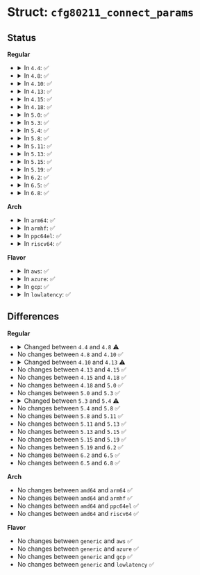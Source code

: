# Struct: <code>cfg80211_connect_params</code>

## Status
<b>Regular</b>
<ul>
<li>
<details>
<summary>In <code>4.4</code>: ✅</summary>

```c
struct cfg80211_connect_params {
    struct ieee80211_channel *channel;
    struct ieee80211_channel *channel_hint;
    const u8 *bssid;
    const u8 *bssid_hint;
    const u8 *ssid;
    size_t ssid_len;
    enum nl80211_auth_type auth_type;
    const u8 *ie;
    size_t ie_len;
    bool privacy;
    enum nl80211_mfp mfp;
    struct cfg80211_crypto_settings crypto;
    const u8 *key;
    u8 key_len;
    u8 key_idx;
    u32 flags;
    int bg_scan_period;
    struct ieee80211_ht_cap ht_capa;
    struct ieee80211_ht_cap ht_capa_mask;
    struct ieee80211_vht_cap vht_capa;
    struct ieee80211_vht_cap vht_capa_mask;
};
```
</details>
</li>
<li>
<details>
<summary>In <code>4.8</code>: ✅</summary>

```c
struct cfg80211_connect_params {
    struct ieee80211_channel *channel;
    struct ieee80211_channel *channel_hint;
    const u8 *bssid;
    const u8 *bssid_hint;
    const u8 *ssid;
    size_t ssid_len;
    enum nl80211_auth_type auth_type;
    const u8 *ie;
    size_t ie_len;
    bool privacy;
    enum nl80211_mfp mfp;
    struct cfg80211_crypto_settings crypto;
    const u8 *key;
    u8 key_len;
    u8 key_idx;
    u32 flags;
    int bg_scan_period;
    struct ieee80211_ht_cap ht_capa;
    struct ieee80211_ht_cap ht_capa_mask;
    struct ieee80211_vht_cap vht_capa;
    struct ieee80211_vht_cap vht_capa_mask;
    bool pbss;
    struct cfg80211_bss_selection bss_select;
    const u8 *prev_bssid;
};
```
</details>
</li>
<li>
<details>
<summary>In <code>4.10</code>: ✅</summary>

```c
struct cfg80211_connect_params {
    struct ieee80211_channel *channel;
    struct ieee80211_channel *channel_hint;
    const u8 *bssid;
    const u8 *bssid_hint;
    const u8 *ssid;
    size_t ssid_len;
    enum nl80211_auth_type auth_type;
    const u8 *ie;
    size_t ie_len;
    bool privacy;
    enum nl80211_mfp mfp;
    struct cfg80211_crypto_settings crypto;
    const u8 *key;
    u8 key_len;
    u8 key_idx;
    u32 flags;
    int bg_scan_period;
    struct ieee80211_ht_cap ht_capa;
    struct ieee80211_ht_cap ht_capa_mask;
    struct ieee80211_vht_cap vht_capa;
    struct ieee80211_vht_cap vht_capa_mask;
    bool pbss;
    struct cfg80211_bss_selection bss_select;
    const u8 *prev_bssid;
};
```
</details>
</li>
<li>
<details>
<summary>In <code>4.13</code>: ✅</summary>

```c
struct cfg80211_connect_params {
    struct ieee80211_channel *channel;
    struct ieee80211_channel *channel_hint;
    const u8 *bssid;
    const u8 *bssid_hint;
    const u8 *ssid;
    size_t ssid_len;
    enum nl80211_auth_type auth_type;
    const u8 *ie;
    size_t ie_len;
    bool privacy;
    enum nl80211_mfp mfp;
    struct cfg80211_crypto_settings crypto;
    const u8 *key;
    u8 key_len;
    u8 key_idx;
    u32 flags;
    int bg_scan_period;
    struct ieee80211_ht_cap ht_capa;
    struct ieee80211_ht_cap ht_capa_mask;
    struct ieee80211_vht_cap vht_capa;
    struct ieee80211_vht_cap vht_capa_mask;
    bool pbss;
    struct cfg80211_bss_selection bss_select;
    const u8 *prev_bssid;
    const u8 *fils_erp_username;
    size_t fils_erp_username_len;
    const u8 *fils_erp_realm;
    size_t fils_erp_realm_len;
    u16 fils_erp_next_seq_num;
    const u8 *fils_erp_rrk;
    size_t fils_erp_rrk_len;
    bool want_1x;
};
```
</details>
</li>
<li>
<details>
<summary>In <code>4.15</code>: ✅</summary>

```c
struct cfg80211_connect_params {
    struct ieee80211_channel *channel;
    struct ieee80211_channel *channel_hint;
    const u8 *bssid;
    const u8 *bssid_hint;
    const u8 *ssid;
    size_t ssid_len;
    enum nl80211_auth_type auth_type;
    const u8 *ie;
    size_t ie_len;
    bool privacy;
    enum nl80211_mfp mfp;
    struct cfg80211_crypto_settings crypto;
    const u8 *key;
    u8 key_len;
    u8 key_idx;
    u32 flags;
    int bg_scan_period;
    struct ieee80211_ht_cap ht_capa;
    struct ieee80211_ht_cap ht_capa_mask;
    struct ieee80211_vht_cap vht_capa;
    struct ieee80211_vht_cap vht_capa_mask;
    bool pbss;
    struct cfg80211_bss_selection bss_select;
    const u8 *prev_bssid;
    const u8 *fils_erp_username;
    size_t fils_erp_username_len;
    const u8 *fils_erp_realm;
    size_t fils_erp_realm_len;
    u16 fils_erp_next_seq_num;
    const u8 *fils_erp_rrk;
    size_t fils_erp_rrk_len;
    bool want_1x;
};
```
</details>
</li>
<li>
<details>
<summary>In <code>4.18</code>: ✅</summary>

```c
struct cfg80211_connect_params {
    struct ieee80211_channel *channel;
    struct ieee80211_channel *channel_hint;
    const u8 *bssid;
    const u8 *bssid_hint;
    const u8 *ssid;
    size_t ssid_len;
    enum nl80211_auth_type auth_type;
    const u8 *ie;
    size_t ie_len;
    bool privacy;
    enum nl80211_mfp mfp;
    struct cfg80211_crypto_settings crypto;
    const u8 *key;
    u8 key_len;
    u8 key_idx;
    u32 flags;
    int bg_scan_period;
    struct ieee80211_ht_cap ht_capa;
    struct ieee80211_ht_cap ht_capa_mask;
    struct ieee80211_vht_cap vht_capa;
    struct ieee80211_vht_cap vht_capa_mask;
    bool pbss;
    struct cfg80211_bss_selection bss_select;
    const u8 *prev_bssid;
    const u8 *fils_erp_username;
    size_t fils_erp_username_len;
    const u8 *fils_erp_realm;
    size_t fils_erp_realm_len;
    u16 fils_erp_next_seq_num;
    const u8 *fils_erp_rrk;
    size_t fils_erp_rrk_len;
    bool want_1x;
};
```
</details>
</li>
<li>
<details>
<summary>In <code>5.0</code>: ✅</summary>

```c
struct cfg80211_connect_params {
    struct ieee80211_channel *channel;
    struct ieee80211_channel *channel_hint;
    const u8 *bssid;
    const u8 *bssid_hint;
    const u8 *ssid;
    size_t ssid_len;
    enum nl80211_auth_type auth_type;
    const u8 *ie;
    size_t ie_len;
    bool privacy;
    enum nl80211_mfp mfp;
    struct cfg80211_crypto_settings crypto;
    const u8 *key;
    u8 key_len;
    u8 key_idx;
    u32 flags;
    int bg_scan_period;
    struct ieee80211_ht_cap ht_capa;
    struct ieee80211_ht_cap ht_capa_mask;
    struct ieee80211_vht_cap vht_capa;
    struct ieee80211_vht_cap vht_capa_mask;
    bool pbss;
    struct cfg80211_bss_selection bss_select;
    const u8 *prev_bssid;
    const u8 *fils_erp_username;
    size_t fils_erp_username_len;
    const u8 *fils_erp_realm;
    size_t fils_erp_realm_len;
    u16 fils_erp_next_seq_num;
    const u8 *fils_erp_rrk;
    size_t fils_erp_rrk_len;
    bool want_1x;
};
```
</details>
</li>
<li>
<details>
<summary>In <code>5.3</code>: ✅</summary>

```c
struct cfg80211_connect_params {
    struct ieee80211_channel *channel;
    struct ieee80211_channel *channel_hint;
    const u8 *bssid;
    const u8 *bssid_hint;
    const u8 *ssid;
    size_t ssid_len;
    enum nl80211_auth_type auth_type;
    const u8 *ie;
    size_t ie_len;
    bool privacy;
    enum nl80211_mfp mfp;
    struct cfg80211_crypto_settings crypto;
    const u8 *key;
    u8 key_len;
    u8 key_idx;
    u32 flags;
    int bg_scan_period;
    struct ieee80211_ht_cap ht_capa;
    struct ieee80211_ht_cap ht_capa_mask;
    struct ieee80211_vht_cap vht_capa;
    struct ieee80211_vht_cap vht_capa_mask;
    bool pbss;
    struct cfg80211_bss_selection bss_select;
    const u8 *prev_bssid;
    const u8 *fils_erp_username;
    size_t fils_erp_username_len;
    const u8 *fils_erp_realm;
    size_t fils_erp_realm_len;
    u16 fils_erp_next_seq_num;
    const u8 *fils_erp_rrk;
    size_t fils_erp_rrk_len;
    bool want_1x;
};
```
</details>
</li>
<li>
<details>
<summary>In <code>5.4</code>: ✅</summary>

```c
struct cfg80211_connect_params {
    struct ieee80211_channel *channel;
    struct ieee80211_channel *channel_hint;
    const u8 *bssid;
    const u8 *bssid_hint;
    const u8 *ssid;
    size_t ssid_len;
    enum nl80211_auth_type auth_type;
    const u8 *ie;
    size_t ie_len;
    bool privacy;
    enum nl80211_mfp mfp;
    struct cfg80211_crypto_settings crypto;
    const u8 *key;
    u8 key_len;
    u8 key_idx;
    u32 flags;
    int bg_scan_period;
    struct ieee80211_ht_cap ht_capa;
    struct ieee80211_ht_cap ht_capa_mask;
    struct ieee80211_vht_cap vht_capa;
    struct ieee80211_vht_cap vht_capa_mask;
    bool pbss;
    struct cfg80211_bss_selection bss_select;
    const u8 *prev_bssid;
    const u8 *fils_erp_username;
    size_t fils_erp_username_len;
    const u8 *fils_erp_realm;
    size_t fils_erp_realm_len;
    u16 fils_erp_next_seq_num;
    const u8 *fils_erp_rrk;
    size_t fils_erp_rrk_len;
    bool want_1x;
    struct ieee80211_edmg edmg;
};
```
</details>
</li>
<li>
<details>
<summary>In <code>5.8</code>: ✅</summary>

```c
struct cfg80211_connect_params {
    struct ieee80211_channel *channel;
    struct ieee80211_channel *channel_hint;
    const u8 *bssid;
    const u8 *bssid_hint;
    const u8 *ssid;
    size_t ssid_len;
    enum nl80211_auth_type auth_type;
    const u8 *ie;
    size_t ie_len;
    bool privacy;
    enum nl80211_mfp mfp;
    struct cfg80211_crypto_settings crypto;
    const u8 *key;
    u8 key_len;
    u8 key_idx;
    u32 flags;
    int bg_scan_period;
    struct ieee80211_ht_cap ht_capa;
    struct ieee80211_ht_cap ht_capa_mask;
    struct ieee80211_vht_cap vht_capa;
    struct ieee80211_vht_cap vht_capa_mask;
    bool pbss;
    struct cfg80211_bss_selection bss_select;
    const u8 *prev_bssid;
    const u8 *fils_erp_username;
    size_t fils_erp_username_len;
    const u8 *fils_erp_realm;
    size_t fils_erp_realm_len;
    u16 fils_erp_next_seq_num;
    const u8 *fils_erp_rrk;
    size_t fils_erp_rrk_len;
    bool want_1x;
    struct ieee80211_edmg edmg;
};
```
</details>
</li>
<li>
<details>
<summary>In <code>5.11</code>: ✅</summary>

```c
struct cfg80211_connect_params {
    struct ieee80211_channel *channel;
    struct ieee80211_channel *channel_hint;
    const u8 *bssid;
    const u8 *bssid_hint;
    const u8 *ssid;
    size_t ssid_len;
    enum nl80211_auth_type auth_type;
    const u8 *ie;
    size_t ie_len;
    bool privacy;
    enum nl80211_mfp mfp;
    struct cfg80211_crypto_settings crypto;
    const u8 *key;
    u8 key_len;
    u8 key_idx;
    u32 flags;
    int bg_scan_period;
    struct ieee80211_ht_cap ht_capa;
    struct ieee80211_ht_cap ht_capa_mask;
    struct ieee80211_vht_cap vht_capa;
    struct ieee80211_vht_cap vht_capa_mask;
    bool pbss;
    struct cfg80211_bss_selection bss_select;
    const u8 *prev_bssid;
    const u8 *fils_erp_username;
    size_t fils_erp_username_len;
    const u8 *fils_erp_realm;
    size_t fils_erp_realm_len;
    u16 fils_erp_next_seq_num;
    const u8 *fils_erp_rrk;
    size_t fils_erp_rrk_len;
    bool want_1x;
    struct ieee80211_edmg edmg;
};
```
</details>
</li>
<li>
<details>
<summary>In <code>5.13</code>: ✅</summary>

```c
struct cfg80211_connect_params {
    struct ieee80211_channel *channel;
    struct ieee80211_channel *channel_hint;
    const u8 *bssid;
    const u8 *bssid_hint;
    const u8 *ssid;
    size_t ssid_len;
    enum nl80211_auth_type auth_type;
    const u8 *ie;
    size_t ie_len;
    bool privacy;
    enum nl80211_mfp mfp;
    struct cfg80211_crypto_settings crypto;
    const u8 *key;
    u8 key_len;
    u8 key_idx;
    u32 flags;
    int bg_scan_period;
    struct ieee80211_ht_cap ht_capa;
    struct ieee80211_ht_cap ht_capa_mask;
    struct ieee80211_vht_cap vht_capa;
    struct ieee80211_vht_cap vht_capa_mask;
    bool pbss;
    struct cfg80211_bss_selection bss_select;
    const u8 *prev_bssid;
    const u8 *fils_erp_username;
    size_t fils_erp_username_len;
    const u8 *fils_erp_realm;
    size_t fils_erp_realm_len;
    u16 fils_erp_next_seq_num;
    const u8 *fils_erp_rrk;
    size_t fils_erp_rrk_len;
    bool want_1x;
    struct ieee80211_edmg edmg;
};
```
</details>
</li>
<li>
<details>
<summary>In <code>5.15</code>: ✅</summary>

```c
struct cfg80211_connect_params {
    struct ieee80211_channel *channel;
    struct ieee80211_channel *channel_hint;
    const u8 *bssid;
    const u8 *bssid_hint;
    const u8 *ssid;
    size_t ssid_len;
    enum nl80211_auth_type auth_type;
    const u8 *ie;
    size_t ie_len;
    bool privacy;
    enum nl80211_mfp mfp;
    struct cfg80211_crypto_settings crypto;
    const u8 *key;
    u8 key_len;
    u8 key_idx;
    u32 flags;
    int bg_scan_period;
    struct ieee80211_ht_cap ht_capa;
    struct ieee80211_ht_cap ht_capa_mask;
    struct ieee80211_vht_cap vht_capa;
    struct ieee80211_vht_cap vht_capa_mask;
    bool pbss;
    struct cfg80211_bss_selection bss_select;
    const u8 *prev_bssid;
    const u8 *fils_erp_username;
    size_t fils_erp_username_len;
    const u8 *fils_erp_realm;
    size_t fils_erp_realm_len;
    u16 fils_erp_next_seq_num;
    const u8 *fils_erp_rrk;
    size_t fils_erp_rrk_len;
    bool want_1x;
    struct ieee80211_edmg edmg;
};
```
</details>
</li>
<li>
<details>
<summary>In <code>5.19</code>: ✅</summary>

```c
struct cfg80211_connect_params {
    struct ieee80211_channel *channel;
    struct ieee80211_channel *channel_hint;
    const u8 *bssid;
    const u8 *bssid_hint;
    const u8 *ssid;
    size_t ssid_len;
    enum nl80211_auth_type auth_type;
    const u8 *ie;
    size_t ie_len;
    bool privacy;
    enum nl80211_mfp mfp;
    struct cfg80211_crypto_settings crypto;
    const u8 *key;
    u8 key_len;
    u8 key_idx;
    u32 flags;
    int bg_scan_period;
    struct ieee80211_ht_cap ht_capa;
    struct ieee80211_ht_cap ht_capa_mask;
    struct ieee80211_vht_cap vht_capa;
    struct ieee80211_vht_cap vht_capa_mask;
    bool pbss;
    struct cfg80211_bss_selection bss_select;
    const u8 *prev_bssid;
    const u8 *fils_erp_username;
    size_t fils_erp_username_len;
    const u8 *fils_erp_realm;
    size_t fils_erp_realm_len;
    u16 fils_erp_next_seq_num;
    const u8 *fils_erp_rrk;
    size_t fils_erp_rrk_len;
    bool want_1x;
    struct ieee80211_edmg edmg;
};
```
</details>
</li>
<li>
<details>
<summary>In <code>6.2</code>: ✅</summary>

```c
struct cfg80211_connect_params {
    struct ieee80211_channel *channel;
    struct ieee80211_channel *channel_hint;
    const u8 *bssid;
    const u8 *bssid_hint;
    const u8 *ssid;
    size_t ssid_len;
    enum nl80211_auth_type auth_type;
    const u8 *ie;
    size_t ie_len;
    bool privacy;
    enum nl80211_mfp mfp;
    struct cfg80211_crypto_settings crypto;
    const u8 *key;
    u8 key_len;
    u8 key_idx;
    u32 flags;
    int bg_scan_period;
    struct ieee80211_ht_cap ht_capa;
    struct ieee80211_ht_cap ht_capa_mask;
    struct ieee80211_vht_cap vht_capa;
    struct ieee80211_vht_cap vht_capa_mask;
    bool pbss;
    struct cfg80211_bss_selection bss_select;
    const u8 *prev_bssid;
    const u8 *fils_erp_username;
    size_t fils_erp_username_len;
    const u8 *fils_erp_realm;
    size_t fils_erp_realm_len;
    u16 fils_erp_next_seq_num;
    const u8 *fils_erp_rrk;
    size_t fils_erp_rrk_len;
    bool want_1x;
    struct ieee80211_edmg edmg;
};
```
</details>
</li>
<li>
<details>
<summary>In <code>6.5</code>: ✅</summary>

```c
struct cfg80211_connect_params {
    struct ieee80211_channel *channel;
    struct ieee80211_channel *channel_hint;
    const u8 *bssid;
    const u8 *bssid_hint;
    const u8 *ssid;
    size_t ssid_len;
    enum nl80211_auth_type auth_type;
    const u8 *ie;
    size_t ie_len;
    bool privacy;
    enum nl80211_mfp mfp;
    struct cfg80211_crypto_settings crypto;
    const u8 *key;
    u8 key_len;
    u8 key_idx;
    u32 flags;
    int bg_scan_period;
    struct ieee80211_ht_cap ht_capa;
    struct ieee80211_ht_cap ht_capa_mask;
    struct ieee80211_vht_cap vht_capa;
    struct ieee80211_vht_cap vht_capa_mask;
    bool pbss;
    struct cfg80211_bss_selection bss_select;
    const u8 *prev_bssid;
    const u8 *fils_erp_username;
    size_t fils_erp_username_len;
    const u8 *fils_erp_realm;
    size_t fils_erp_realm_len;
    u16 fils_erp_next_seq_num;
    const u8 *fils_erp_rrk;
    size_t fils_erp_rrk_len;
    bool want_1x;
    struct ieee80211_edmg edmg;
};
```
</details>
</li>
<li>
<details>
<summary>In <code>6.8</code>: ✅</summary>

```c
struct cfg80211_connect_params {
    struct ieee80211_channel *channel;
    struct ieee80211_channel *channel_hint;
    const u8 *bssid;
    const u8 *bssid_hint;
    const u8 *ssid;
    size_t ssid_len;
    enum nl80211_auth_type auth_type;
    const u8 *ie;
    size_t ie_len;
    bool privacy;
    enum nl80211_mfp mfp;
    struct cfg80211_crypto_settings crypto;
    const u8 *key;
    u8 key_len;
    u8 key_idx;
    u32 flags;
    int bg_scan_period;
    struct ieee80211_ht_cap ht_capa;
    struct ieee80211_ht_cap ht_capa_mask;
    struct ieee80211_vht_cap vht_capa;
    struct ieee80211_vht_cap vht_capa_mask;
    bool pbss;
    struct cfg80211_bss_selection bss_select;
    const u8 *prev_bssid;
    const u8 *fils_erp_username;
    size_t fils_erp_username_len;
    const u8 *fils_erp_realm;
    size_t fils_erp_realm_len;
    u16 fils_erp_next_seq_num;
    const u8 *fils_erp_rrk;
    size_t fils_erp_rrk_len;
    bool want_1x;
    struct ieee80211_edmg edmg;
};
```
</details>
</li>
</ul>
<b>Arch</b>
<ul>
<li>
<details>
<summary>In <code>arm64</code>: ✅</summary>

```c
struct cfg80211_connect_params {
    struct ieee80211_channel *channel;
    struct ieee80211_channel *channel_hint;
    const u8 *bssid;
    const u8 *bssid_hint;
    const u8 *ssid;
    size_t ssid_len;
    enum nl80211_auth_type auth_type;
    const u8 *ie;
    size_t ie_len;
    bool privacy;
    enum nl80211_mfp mfp;
    struct cfg80211_crypto_settings crypto;
    const u8 *key;
    u8 key_len;
    u8 key_idx;
    u32 flags;
    int bg_scan_period;
    struct ieee80211_ht_cap ht_capa;
    struct ieee80211_ht_cap ht_capa_mask;
    struct ieee80211_vht_cap vht_capa;
    struct ieee80211_vht_cap vht_capa_mask;
    bool pbss;
    struct cfg80211_bss_selection bss_select;
    const u8 *prev_bssid;
    const u8 *fils_erp_username;
    size_t fils_erp_username_len;
    const u8 *fils_erp_realm;
    size_t fils_erp_realm_len;
    u16 fils_erp_next_seq_num;
    const u8 *fils_erp_rrk;
    size_t fils_erp_rrk_len;
    bool want_1x;
    struct ieee80211_edmg edmg;
};
```
</details>
</li>
<li>
<details>
<summary>In <code>armhf</code>: ✅</summary>

```c
struct cfg80211_connect_params {
    struct ieee80211_channel *channel;
    struct ieee80211_channel *channel_hint;
    const u8 *bssid;
    const u8 *bssid_hint;
    const u8 *ssid;
    size_t ssid_len;
    enum nl80211_auth_type auth_type;
    const u8 *ie;
    size_t ie_len;
    bool privacy;
    enum nl80211_mfp mfp;
    struct cfg80211_crypto_settings crypto;
    const u8 *key;
    u8 key_len;
    u8 key_idx;
    u32 flags;
    int bg_scan_period;
    struct ieee80211_ht_cap ht_capa;
    struct ieee80211_ht_cap ht_capa_mask;
    struct ieee80211_vht_cap vht_capa;
    struct ieee80211_vht_cap vht_capa_mask;
    bool pbss;
    struct cfg80211_bss_selection bss_select;
    const u8 *prev_bssid;
    const u8 *fils_erp_username;
    size_t fils_erp_username_len;
    const u8 *fils_erp_realm;
    size_t fils_erp_realm_len;
    u16 fils_erp_next_seq_num;
    const u8 *fils_erp_rrk;
    size_t fils_erp_rrk_len;
    bool want_1x;
    struct ieee80211_edmg edmg;
};
```
</details>
</li>
<li>
<details>
<summary>In <code>ppc64el</code>: ✅</summary>

```c
struct cfg80211_connect_params {
    struct ieee80211_channel *channel;
    struct ieee80211_channel *channel_hint;
    const u8 *bssid;
    const u8 *bssid_hint;
    const u8 *ssid;
    size_t ssid_len;
    enum nl80211_auth_type auth_type;
    const u8 *ie;
    size_t ie_len;
    bool privacy;
    enum nl80211_mfp mfp;
    struct cfg80211_crypto_settings crypto;
    const u8 *key;
    u8 key_len;
    u8 key_idx;
    u32 flags;
    int bg_scan_period;
    struct ieee80211_ht_cap ht_capa;
    struct ieee80211_ht_cap ht_capa_mask;
    struct ieee80211_vht_cap vht_capa;
    struct ieee80211_vht_cap vht_capa_mask;
    bool pbss;
    struct cfg80211_bss_selection bss_select;
    const u8 *prev_bssid;
    const u8 *fils_erp_username;
    size_t fils_erp_username_len;
    const u8 *fils_erp_realm;
    size_t fils_erp_realm_len;
    u16 fils_erp_next_seq_num;
    const u8 *fils_erp_rrk;
    size_t fils_erp_rrk_len;
    bool want_1x;
    struct ieee80211_edmg edmg;
};
```
</details>
</li>
<li>
<details>
<summary>In <code>riscv64</code>: ✅</summary>

```c
struct cfg80211_connect_params {
    struct ieee80211_channel *channel;
    struct ieee80211_channel *channel_hint;
    const u8 *bssid;
    const u8 *bssid_hint;
    const u8 *ssid;
    size_t ssid_len;
    enum nl80211_auth_type auth_type;
    const u8 *ie;
    size_t ie_len;
    bool privacy;
    enum nl80211_mfp mfp;
    struct cfg80211_crypto_settings crypto;
    const u8 *key;
    u8 key_len;
    u8 key_idx;
    u32 flags;
    int bg_scan_period;
    struct ieee80211_ht_cap ht_capa;
    struct ieee80211_ht_cap ht_capa_mask;
    struct ieee80211_vht_cap vht_capa;
    struct ieee80211_vht_cap vht_capa_mask;
    bool pbss;
    struct cfg80211_bss_selection bss_select;
    const u8 *prev_bssid;
    const u8 *fils_erp_username;
    size_t fils_erp_username_len;
    const u8 *fils_erp_realm;
    size_t fils_erp_realm_len;
    u16 fils_erp_next_seq_num;
    const u8 *fils_erp_rrk;
    size_t fils_erp_rrk_len;
    bool want_1x;
    struct ieee80211_edmg edmg;
};
```
</details>
</li>
</ul>
<b>Flavor</b>
<ul>
<li>
<details>
<summary>In <code>aws</code>: ✅</summary>

```c
struct cfg80211_connect_params {
    struct ieee80211_channel *channel;
    struct ieee80211_channel *channel_hint;
    const u8 *bssid;
    const u8 *bssid_hint;
    const u8 *ssid;
    size_t ssid_len;
    enum nl80211_auth_type auth_type;
    const u8 *ie;
    size_t ie_len;
    bool privacy;
    enum nl80211_mfp mfp;
    struct cfg80211_crypto_settings crypto;
    const u8 *key;
    u8 key_len;
    u8 key_idx;
    u32 flags;
    int bg_scan_period;
    struct ieee80211_ht_cap ht_capa;
    struct ieee80211_ht_cap ht_capa_mask;
    struct ieee80211_vht_cap vht_capa;
    struct ieee80211_vht_cap vht_capa_mask;
    bool pbss;
    struct cfg80211_bss_selection bss_select;
    const u8 *prev_bssid;
    const u8 *fils_erp_username;
    size_t fils_erp_username_len;
    const u8 *fils_erp_realm;
    size_t fils_erp_realm_len;
    u16 fils_erp_next_seq_num;
    const u8 *fils_erp_rrk;
    size_t fils_erp_rrk_len;
    bool want_1x;
    struct ieee80211_edmg edmg;
};
```
</details>
</li>
<li>
<details>
<summary>In <code>azure</code>: ✅</summary>

```c
struct cfg80211_connect_params {
    struct ieee80211_channel *channel;
    struct ieee80211_channel *channel_hint;
    const u8 *bssid;
    const u8 *bssid_hint;
    const u8 *ssid;
    size_t ssid_len;
    enum nl80211_auth_type auth_type;
    const u8 *ie;
    size_t ie_len;
    bool privacy;
    enum nl80211_mfp mfp;
    struct cfg80211_crypto_settings crypto;
    const u8 *key;
    u8 key_len;
    u8 key_idx;
    u32 flags;
    int bg_scan_period;
    struct ieee80211_ht_cap ht_capa;
    struct ieee80211_ht_cap ht_capa_mask;
    struct ieee80211_vht_cap vht_capa;
    struct ieee80211_vht_cap vht_capa_mask;
    bool pbss;
    struct cfg80211_bss_selection bss_select;
    const u8 *prev_bssid;
    const u8 *fils_erp_username;
    size_t fils_erp_username_len;
    const u8 *fils_erp_realm;
    size_t fils_erp_realm_len;
    u16 fils_erp_next_seq_num;
    const u8 *fils_erp_rrk;
    size_t fils_erp_rrk_len;
    bool want_1x;
    struct ieee80211_edmg edmg;
};
```
</details>
</li>
<li>
<details>
<summary>In <code>gcp</code>: ✅</summary>

```c
struct cfg80211_connect_params {
    struct ieee80211_channel *channel;
    struct ieee80211_channel *channel_hint;
    const u8 *bssid;
    const u8 *bssid_hint;
    const u8 *ssid;
    size_t ssid_len;
    enum nl80211_auth_type auth_type;
    const u8 *ie;
    size_t ie_len;
    bool privacy;
    enum nl80211_mfp mfp;
    struct cfg80211_crypto_settings crypto;
    const u8 *key;
    u8 key_len;
    u8 key_idx;
    u32 flags;
    int bg_scan_period;
    struct ieee80211_ht_cap ht_capa;
    struct ieee80211_ht_cap ht_capa_mask;
    struct ieee80211_vht_cap vht_capa;
    struct ieee80211_vht_cap vht_capa_mask;
    bool pbss;
    struct cfg80211_bss_selection bss_select;
    const u8 *prev_bssid;
    const u8 *fils_erp_username;
    size_t fils_erp_username_len;
    const u8 *fils_erp_realm;
    size_t fils_erp_realm_len;
    u16 fils_erp_next_seq_num;
    const u8 *fils_erp_rrk;
    size_t fils_erp_rrk_len;
    bool want_1x;
    struct ieee80211_edmg edmg;
};
```
</details>
</li>
<li>
<details>
<summary>In <code>lowlatency</code>: ✅</summary>

```c
struct cfg80211_connect_params {
    struct ieee80211_channel *channel;
    struct ieee80211_channel *channel_hint;
    const u8 *bssid;
    const u8 *bssid_hint;
    const u8 *ssid;
    size_t ssid_len;
    enum nl80211_auth_type auth_type;
    const u8 *ie;
    size_t ie_len;
    bool privacy;
    enum nl80211_mfp mfp;
    struct cfg80211_crypto_settings crypto;
    const u8 *key;
    u8 key_len;
    u8 key_idx;
    u32 flags;
    int bg_scan_period;
    struct ieee80211_ht_cap ht_capa;
    struct ieee80211_ht_cap ht_capa_mask;
    struct ieee80211_vht_cap vht_capa;
    struct ieee80211_vht_cap vht_capa_mask;
    bool pbss;
    struct cfg80211_bss_selection bss_select;
    const u8 *prev_bssid;
    const u8 *fils_erp_username;
    size_t fils_erp_username_len;
    const u8 *fils_erp_realm;
    size_t fils_erp_realm_len;
    u16 fils_erp_next_seq_num;
    const u8 *fils_erp_rrk;
    size_t fils_erp_rrk_len;
    bool want_1x;
    struct ieee80211_edmg edmg;
};
```
</details>
</li>
</ul>

## Differences
<b>Regular</b>
<ul>
<li>
<details>
<summary>Changed between <code>4.4</code> and <code>4.8</code> ⚠️</summary>
<ul>
<li>
<b>Field added. </b>
<code>bool pbss</code>
</li>
<li>
<b>Field added. </b>
<code>struct cfg80211_bss_selection bss_select</code>
</li>
<li>
<b>Field added. </b>
<code>const u8 *prev_bssid</code>
</li>
</ul>
</details>
</li>
<li>
No changes between <code>4.8</code> and <code>4.10</code> ✅
</li>
<li>
<details>
<summary>Changed between <code>4.10</code> and <code>4.13</code> ⚠️</summary>
<ul>
<li>
<b>Field added. </b>
<code>const u8 *fils_erp_username</code>
</li>
<li>
<b>Field added. </b>
<code>size_t fils_erp_username_len</code>
</li>
<li>
<b>Field added. </b>
<code>const u8 *fils_erp_realm</code>
</li>
<li>
<b>Field added. </b>
<code>size_t fils_erp_realm_len</code>
</li>
<li>
<b>Field added. </b>
<code>u16 fils_erp_next_seq_num</code>
</li>
<li>
<b>Field added. </b>
<code>const u8 *fils_erp_rrk</code>
</li>
<li>
<b>Field added. </b>
<code>size_t fils_erp_rrk_len</code>
</li>
<li>
<b>Field added. </b>
<code>bool want_1x</code>
</li>
</ul>
</details>
</li>
<li>
No changes between <code>4.13</code> and <code>4.15</code> ✅
</li>
<li>
No changes between <code>4.15</code> and <code>4.18</code> ✅
</li>
<li>
No changes between <code>4.18</code> and <code>5.0</code> ✅
</li>
<li>
No changes between <code>5.0</code> and <code>5.3</code> ✅
</li>
<li>
<details>
<summary>Changed between <code>5.3</code> and <code>5.4</code> ⚠️</summary>
<ul>
<li>
<b>Field added. </b>
<code>struct ieee80211_edmg edmg</code>
</li>
</ul>
</details>
</li>
<li>
No changes between <code>5.4</code> and <code>5.8</code> ✅
</li>
<li>
No changes between <code>5.8</code> and <code>5.11</code> ✅
</li>
<li>
No changes between <code>5.11</code> and <code>5.13</code> ✅
</li>
<li>
No changes between <code>5.13</code> and <code>5.15</code> ✅
</li>
<li>
No changes between <code>5.15</code> and <code>5.19</code> ✅
</li>
<li>
No changes between <code>5.19</code> and <code>6.2</code> ✅
</li>
<li>
No changes between <code>6.2</code> and <code>6.5</code> ✅
</li>
<li>
No changes between <code>6.5</code> and <code>6.8</code> ✅
</li>
</ul>
<b>Arch</b>
<ul>
<li>
No changes between <code>amd64</code> and <code>arm64</code> ✅
</li>
<li>
No changes between <code>amd64</code> and <code>armhf</code> ✅
</li>
<li>
No changes between <code>amd64</code> and <code>ppc64el</code> ✅
</li>
<li>
No changes between <code>amd64</code> and <code>riscv64</code> ✅
</li>
</ul>
<b>Flavor</b>
<ul>
<li>
No changes between <code>generic</code> and <code>aws</code> ✅
</li>
<li>
No changes between <code>generic</code> and <code>azure</code> ✅
</li>
<li>
No changes between <code>generic</code> and <code>gcp</code> ✅
</li>
<li>
No changes between <code>generic</code> and <code>lowlatency</code> ✅
</li>
</ul>
